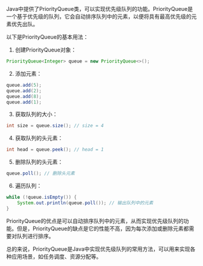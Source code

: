 Java中提供了PriorityQueue类，可以实现优先级队列的功能。PriorityQueue是一个基于优先级的队列，它会自动排序队列中的元素，以便将具有最高优先级的元素优先出队。

以下是PriorityQueue的基本用法：

1. 创建PriorityQueue对象：

```java
PriorityQueue<Integer> queue = new PriorityQueue<>();
```

2. 添加元素：

```java
queue.add(5);
queue.add(2);
queue.add(8);
queue.add(1);
```

3. 获取队列的大小：


```java
int size = queue.size(); // size = 4
```

4. 获取队列的头元素：


```java
int head = queue.peek(); // head = 1
```

5. 删除队列的头元素：



```java
queue.poll(); // 删除头元素
```

6. 遍历队列：



```java
while (!queue.isEmpty()) {
    System.out.println(queue.poll()); // 输出队列中的元素
}
```

PriorityQueue的优点是可以自动排序队列中的元素，从而实现优先级队列的功能。但是，PriorityQueue的缺点是它的性能不高，因为每次添加或删除元素都需要对队列进行排序。

总的来说，PriorityQueue是Java中实现优先级队列的常用方法，可以用来实现各种应用场景，如任务调度、资源分配等。